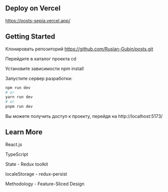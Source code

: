 ## Deploy on Vercel

https://posts-sepia.vercel.app/


## Getting Started

 Клонировать репозиторий https://github.com/Ruslan-Gubin/posts.git
 
 Перейдите в каталог проекта cd <repo-name>
  
 Установите зависимости npm install
 
Запустите сервер разработки:

```bash
npm run dev
# or
yarn run dev
# or
pnpm run dev
```
  
  Вы можете получить доступ к проекту, перейдя на  http://localhost:5173/




## Learn More
 
React.js  
  
TypeScript

State - Redux toolkit

localeStorage - redux-persist

Methodology - Feature-Sliced Design

